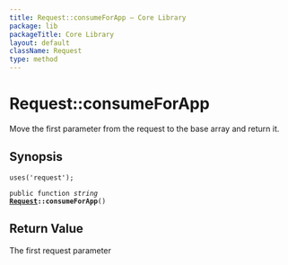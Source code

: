 ```yaml
---
title: Request::consumeForApp — Core Library
package: lib
packageTitle: Core Library
layout: default
className: Request
type: method
---
```


# Request::consumeForApp

Move the first parameter from the request to the base array and return it.

## Synopsis

<code>uses('request');</code>

<code>public function <i>string</i> <b><a href="Request">Request</a>::consumeForApp</b>()</code>

## Return Value

The first request parameter

